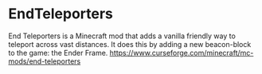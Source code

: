 # EndTeleporters

End Teleporters is a Minecraft mod that adds a vanilla friendly way to teleport across vast distances. It does this by adding a new beacon-block to the game: the Ender Frame. https://www.curseforge.com/minecraft/mc-mods/end-teleporters
